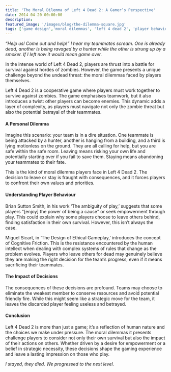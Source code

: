 ```yaml
---
title: 'The Moral Dilemma of Left 4 Dead 2: A Gamer’s Perspective'
date: 2014-04-20 00:00:00
description: 
featured_image: '/images/blog/the-dilemma-square.jpg'
tags: ['game design','moral dilemmas', 'left 4 dead 2', 'player behaviour', 'human nature']
---
```


*“Help us! Come out and help!” I hear my teammates scream. One is already dead, another is being ravaged by a hunter while the other is strung up by a smoker. If I left now it would mean game over.*

In the intense world of Left 4 Dead 2, players are thrust into a battle for survival against hordes of zombies. However, the game presents a unique challenge beyond the undead threat: the moral dilemmas faced by players themselves.

Left 4 Dead 2 is a cooperative game where players must work together to survive against zombies. The game emphasises teamwork, but it also introduces a twist: other players can become enemies. This dynamic adds a layer of complexity, as players must navigate not only the zombie threat but also the potential betrayal of their teammates.

#### A Personal Dilemma

Imagine this scenario: your team is in a dire situation. One teammate is being attacked by a hunter, another is hanging from a building, and a third is lying motionless on the ground. They are all calling for help, but you are safe within the safe room. Leaving means risking your own life and potentially starting over if you fail to save them. Staying means abandoning your teammates to their fate.

This is the kind of moral dilemma players face in Left 4 Dead 2. The decision to leave or stay is fraught with consequences, and it forces players to confront their own values and priorities.

#### Understanding Player Behaviour

Brian Sutton Smith, in his work ‘The ambiguity of play,’ suggests that some players "[enjoy] the power of being a cause" or seek empowerment through play. This could explain why some players choose to leave others behind, finding satisfaction in their own survival. However, this isn’t always the case.

Miguel Sicart, in ‘The Design of Ethical Gameplay,’ introduces the concept of Cognitive Friction. This is the resistance encountered by the human intellect when dealing with complex systems of rules that change as the problem evolves. Players who leave others for dead may genuinely believe they are making the right decision for the team’s progress, even if it means sacrificing their teammates.

#### The Impact of Decisions

The consequences of these decisions are profound. Teams may choose to eliminate the weakest member to conserve resources and avoid potential friendly fire. While this might seem like a strategic move for the team, it leaves the discarded player feeling useless and betrayed.

#### Conclusion

Left 4 Dead 2 is more than just a game; it’s a reflection of human nature and the choices we make under pressure. The moral dilemmas it presents challenge players to consider not only their own survival but also the impact of their actions on others. Whether driven by a desire for empowerment or a belief in strategic necessity, these decisions shape the gaming experience and leave a lasting impression on those who play.

*I stayed, they died. We progressed to the next level.*
